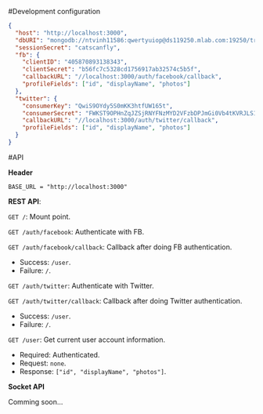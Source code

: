 #Development configuration
~~~~json
{
  "host": "http://localhost:3000",
  "dbURI": "mongodb://ntvinh11586:qwertyuiop@ds119250.mlab.com:19250/travelappdb",
  "sessionSecret": "catscanfly",
  "fb": {
    "clientID": "405870893138343",
    "clientSecret": "b56fc7c5328cd1756917ab32574c5b5f",
    "callbackURL": "//localhost:3000/auth/facebook/callback",
    "profileFields": ["id", "displayName", "photos"]
  },
  "twitter": {
    "consumerKey": "QwiS9OYdy5S0mKK3htfUW165t",
    "consumerSecret": "FWKST9OPHnZqJZSjRNYFNzMYD2VFzbDPJmGi0Vb4tKVRJLS1F7",
    "callbackURL": "//localhost:3000/auth/twitter/callback",
    "profileFields": ["id", "displayName", "photos"]
  }
}
~~~~

#API

**Header**

`BASE_URL = "http://localhost:3000"`

**REST API**:

`GET /`: Mount point.

`GET /auth/facebook`: Authenticate with FB.

`GET /auth/facebook/callback`: Callback after doing FB authentication.
- Success: `/user`.
- Failure: `/`.

`GET /auth/twitter`: Authenticate with Twitter.

`GET /auth/twitter/callback`: Callback after doing Twitter authentication.
- Success: `/user`.
- Failure: `/`.

`GET /user`: Get current user account information.
- Required: Authenticated.
- Request: `none`.
- Response: `["id", "displayName", "photos"]`.

**Socket API**

Comming soon...
